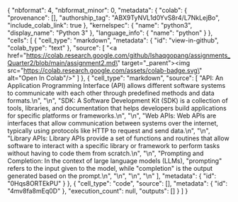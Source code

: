 {
  "nbformat": 4,
  "nbformat_minor": 0,
  "metadata": {
    "colab": {
      "provenance": [],
      "authorship_tag": "ABX9TyNVL1d0YvS8r4/L7NkLejBo",
      "include_colab_link": true
    },
    "kernelspec": {
      "name": "python3",
      "display_name": "Python 3"
    },
    "language_info": {
      "name": "python"
    }
  },
  "cells": [
    {
      "cell_type": "markdown",
      "metadata": {
        "id": "view-in-github",
        "colab_type": "text"
      },
      "source": [
        "<a href=\"https://colab.research.google.com/github/Ishaqgopang/assignments_Quarter2/blob/main/assignment2.md\" target=\"_parent\"><img src=\"https://colab.research.google.com/assets/colab-badge.svg\" alt=\"Open In Colab\"/></a>"
      ]
    },
    {
      "cell_type": "markdown",
      "source": [
        "API: An Application Programming Interface (API) allows different software systems to communicate with each other through predefined methods and data formats.\n",
        "\n",
        "SDK: A Software Development Kit (SDK) is a collection of tools, libraries, and documentation that helps developers build applications for specific platforms or frameworks.\n",
        "\n",
        "Web APIs: Web APIs are interfaces that allow communication between systems over the internet, typically using protocols like HTTP to request and send data.\n",
        "\n",
        "Library APIs: Library APIs provide a set of functions and routines that allow software to interact with a specific library or framework to perform tasks without having to code them from scratch.\n",
        "\n",
        "Prompting and Completion: In the context of large language models (LLMs), \"prompting\" refers to the input given to the model, while \"completion\" is the output generated based on the prompt.\n",
        "\n",
        "\n",
        "\n"
      ],
      "metadata": {
        "id": "0Hqs8ORTEkPU"
      }
    },
    {
      "cell_type": "code",
      "source": [],
      "metadata": {
        "id": "4mv8fa8mEq0D"
      },
      "execution_count": null,
      "outputs": []
    }
  ]
}